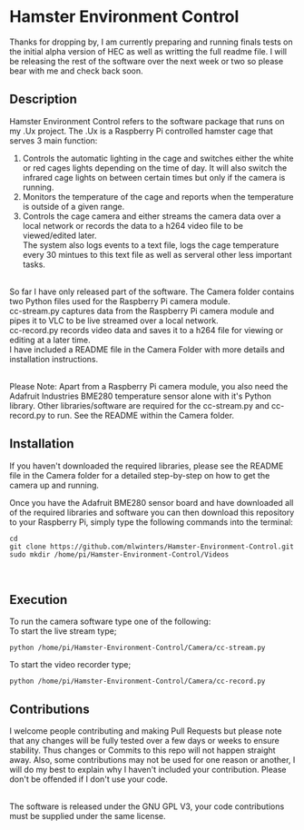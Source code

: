 # Hamster Environment Control

Thanks for dropping by, I am currently preparing and running finals tests on the initial alpha version of HEC as well as writting the full readme file. I will be releasing the rest of the software over the next week or two so please bear with me and check back soon.

## Description

Hamster Environment Control refers to the software package that runs on my .Ux project. The .Ux is a Raspberry Pi controlled hamster cage that serves 3 main function:<br/>
1) Controls the automatic lighting in the cage and switches either the white or red cages lights depending on the time of day. It will also switch the infrared cage lights on between certain times but only if the camera is running.<br/>
2) Monitors the temperature of the cage and reports when the temperature is outside of a given range. <br/>
3) Controls the cage camera and either streams the camera data over a local network or records the data to a h264 video file to be viewed/edited later.<br/>
The system also logs events to a text file, logs the cage temperature every 30 mintues to this text file as well as serveral other less important tasks.<br/><br/>
 

So far I have only released part of the software. The Camera folder contains two Python files used for the Raspberry Pi camera module.</br>
cc-stream.py captures data from the Raspberry Pi camera module and pipes it to VLC to be live streamed over a local network.<br/>
cc-record.py records video data and saves it to a h264 file for viewing or editing at a later time.<br/>
I have included a README file in the Camera Folder with more details and installation instructions.<br/><br/>


Please Note: Apart from a Raspberry Pi camera module, you also need the Adafruit Industries BME280 temperature sensor alone with it's Python library. Other libraries/software are required for the cc-stream.py and cc-record.py to run. See the README within the Camera folder.<br/>


## Installation

If you haven't downloaded the required libraries, please see the README file in the Camera folder for a detailed step-by-step on how to get the camera up and running.

Once you have the Adafruit BME280 sensor board and have downloaded all of the required libraries and software you can then download this repository to your Raspberry Pi, simply type the following commands into the terminal:
```
cd
git clone https://github.com/mlwinters/Hamster-Environment-Control.git
sudo mkdir /home/pi/Hamster-Environment-Control/Videos
```
<br/>


## Execution

To run the camera software type one of the following:<br/>
To start the live stream type;
```
python /home/pi/Hamster-Environment-Control/Camera/cc-stream.py
```
To start the video recorder type;
```
python /home/pi/Hamster-Environment-Control/Camera/cc-record.py
```

## Contributions

I welcome people contributing and making Pull Requests but please note that any changes will be fully tested over a few days or weeks to ensure stability. Thus changes or Commits to this repo will not happen straight away. Also, some contributions may not be used for one reason or another, I will do my best to explain why I haven't included your contribution. Please don't be offended if I don't use your code.<br/><br/>

The software is released under the GNU GPL V3, your code contributions must be supplied under the same license.
